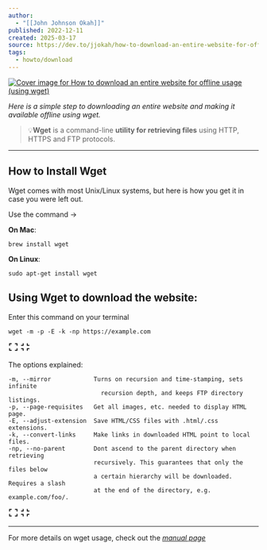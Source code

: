 ```yaml
---
author:
  - "[[John Johnson Okah]]"
published: 2022-12-11
created: 2025-03-17
source: https://dev.to/jjokah/how-to-download-an-entire-website-for-offline-usage-using-wget-2lli
tags:
  - howto/download
---
```

[![Cover image for How to download an entire website for offline usage (using wget)](https://media2.dev.to/dynamic/image/width=1000,height=420,fit=cover,gravity=auto,format=auto/https%3A%2F%2Fdev-to-uploads.s3.amazonaws.com%2Fuploads%2Farticles%2Fmixm6e8ijo6sefk0tczd.jpeg)](https://media2.dev.to/dynamic/image/width=1000,height=420,fit=cover,gravity=auto,format=auto/https%3A%2F%2Fdev-to-uploads.s3.amazonaws.com%2Fuploads%2Farticles%2Fmixm6e8ijo6sefk0tczd.jpeg)

*Here is a simple step to downloading an entire website and making it available offline using wget.*

> 💡**Wget** is a command-line **utility for retrieving files** using HTTP, HTTPS and FTP protocols.

---

## How to Install Wget

Wget comes with most Unix/Linux systems, but here is how you get it in case you were left out.

Use the command →

**On Mac**:

`brew install wget`

**On Linux**:

`sudo apt-get install wget`

## Using Wget to download the website:

Enter this command on your terminal  

```shell
wget -m -p -E -k -np https://example.com
```

<svg xmlns="http://www.w3.org/2000/svg" width="20px" height="20px" viewBox="0 0 24 24" class="highlight-action crayons-icon highlight-action--fullscreen-on"><title>Enter fullscreen mode</title> <path d="M16 3h6v6h-2V5h-4V3zM2 3h6v2H4v4H2V3zm18 16v-4h2v6h-6v-2h4zM4 19h4v2H2v-6h2v4z"></path></svg> <svg xmlns="http://www.w3.org/2000/svg" width="20px" height="20px" viewBox="0 0 24 24" class="highlight-action crayons-icon highlight-action--fullscreen-off"><title>Exit fullscreen mode</title><path d="M18 7h4v2h-6V3h2v4zM8 9H2V7h4V3h2v6zm10 8v4h-2v-6h6v2h-4zM8 15v6H6v-4H2v-2h6z"></path></svg>

The options explained:  

```shell
-m, --mirror            Turns on recursion and time-stamping, sets infinite
                          recursion depth, and keeps FTP directory listings.
-p, --page-requisites   Get all images, etc. needed to display HTML page.
-E, --adjust-extension  Save HTML/CSS files with .html/.css extensions.
-k, --convert-links     Make links in downloaded HTML point to local files.
-np, --no-parent        Dont ascend to the parent directory when retrieving
                        recursively. This guarantees that only the files below
                        a certain hierarchy will be downloaded. Requires a slash
                        at the end of the directory, e.g. example.com/foo/.
```

<svg xmlns="http://www.w3.org/2000/svg" width="20px" height="20px" viewBox="0 0 24 24" class="highlight-action crayons-icon highlight-action--fullscreen-on"><title>Enter fullscreen mode</title> <path d="M16 3h6v6h-2V5h-4V3zM2 3h6v2H4v4H2V3zm18 16v-4h2v6h-6v-2h4zM4 19h4v2H2v-6h2v4z"></path></svg> <svg xmlns="http://www.w3.org/2000/svg" width="20px" height="20px" viewBox="0 0 24 24" class="highlight-action crayons-icon highlight-action--fullscreen-off"><title>Exit fullscreen mode</title><path d="M18 7h4v2h-6V3h2v4zM8 9H2V7h4V3h2v6zm10 8v4h-2v-6h6v2h-4zM8 15v6H6v-4H2v-2h6z"></path></svg>

---

For more details on wget usage, check out the *[manual page](https://www.gnu.org/software/wget/manual/wget.html#Examples)*